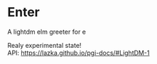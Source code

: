 Enter
===
A lightdm elm greeter for e

Realy experimental state!<br>
API: https://lazka.github.io/pgi-docs/#LightDM-1

